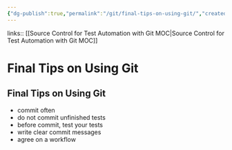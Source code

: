 ```yaml
---
{"dg-publish":true,"permalink":"/git/final-tips-on-using-git/","created":"","updated":""}
---
```


links:: [[Source Control for Test Automation with Git MOC\|Source Control for Test Automation with Git MOC]]

# Final Tips on Using Git

## Final Tips on Using Git

- commit often
- do not commit unfinished tests
- before commit, test your tests
- write clear commit messages
- agree on a workflow